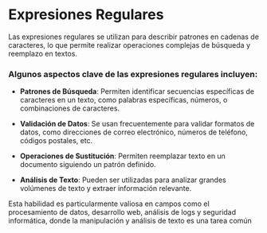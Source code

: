 # Expresiones Regulares
 Las expresiones regulares se utilizan para describir patrones en cadenas de caracteres, lo que permite realizar operaciones complejas de búsqueda y reemplazo en textos. 
### Algunos aspectos clave de las expresiones regulares incluyen:

- **Patrones de Búsqueda**: Permiten identificar secuencias específicas de caracteres en un texto, como palabras específicas, números, o combinaciones de caracteres.

- **Validación de Datos**: Se usan frecuentemente para validar formatos de datos, como direcciones de correo electrónico, números de teléfono, códigos postales, etc.

- **Operaciones de Sustitución**: Permiten reemplazar texto en un documento siguiendo un patrón definido.

- **Análisis de Texto**: Pueden ser utilizadas para analizar grandes volúmenes de texto y extraer información relevante.

Esta habilidad es particularmente valiosa en campos como el procesamiento de datos, desarrollo web, análisis de logs y seguridad informática, donde la manipulación y análisis de texto es una tarea común
